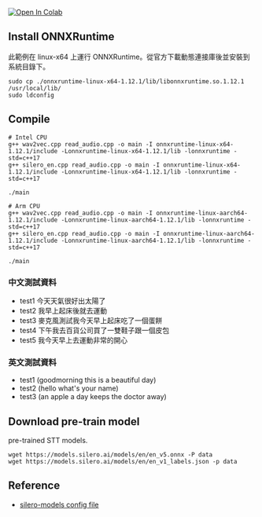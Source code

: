 [![Open In Colab](https://colab.research.google.com/assets/colab-badge.svg)](https://colab.research.google.com/github/1010code/onnxruntime-wav2vec/blob/main/example-audio-read/colab_audio_record.ipynb)

## Install ONNXRuntime
此範例在 linux-x64 上運行 ONNXRuntime。從官方下載動態連接庫後並安裝到系統目錄下。

```
sudo cp ./onnxruntime-linux-x64-1.12.1/lib/libonnxruntime.so.1.12.1 /usr/local/lib/
sudo ldconfig
```

## Compile

```
# Intel CPU
g++ wav2vec.cpp read_audio.cpp -o main -I onnxruntime-linux-x64-1.12.1/include -Lonnxruntime-linux-x64-1.12.1/lib -lonnxruntime -std=c++17
g++ silero_en.cpp read_audio.cpp -o main -I onnxruntime-linux-x64-1.12.1/include -Lonnxruntime-linux-x64-1.12.1/lib -lonnxruntime -std=c++17

./main
```

```
# Arm CPU
g++ wav2vec.cpp read_audio.cpp -o main -I onnxruntime-linux-aarch64-1.12.1/include -Lonnxruntime-linux-aarch64-1.12.1/lib -lonnxruntime -std=c++17
g++ silero_en.cpp read_audio.cpp -o main -I onnxruntime-linux-aarch64-1.12.1/include -Lonnxruntime-linux-aarch64-1.12.1/lib -lonnxruntime -std=c++17

./main
```

### 中文測試資料
- test1 今天天氣很好出太陽了
- test2 我早上起床後就去運動
- test3 麥克風測試我今天早上起床吃了一個蛋餅
- test4 下午我去百貨公司買了一雙鞋子跟一個皮包
- test5 我今天早上去運動非常的開心


### 英文測試資料
- test1 (goodmorning this is a beautiful day)
- test2 (hello what's your name)
- test3 (an apple a day keeps the doctor away)

## Download pre-train model
pre-trained STT models.

```
wget https://models.silero.ai/models/en/en_v5.onnx -P data
wget https://models.silero.ai/models/en/en_v1_labels.json -p data
```

## Reference

- [silero-models config file](https://raw.githubusercontent.com/snakers4/silero-models/master/models.yml)
